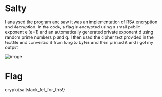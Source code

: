 # Salty

I analysed the program and saw it was an implementation of RSA encryption and decryption. In the code, a flag is encrypted using a small public exponent e (e=1) and an automatically generated private exponent d using random prime numbers p and q.
I then used the cipher text provided in the textfile and converted it from long to bytes and then printed it and i got my output

![image](https://github.com/Snapskillz123/Cryptohack/assets/149099858/799baf3b-54ce-4579-bda8-470e1ee75aed)

  # Flag

  crypto{saltstack_fell_for_this!}
